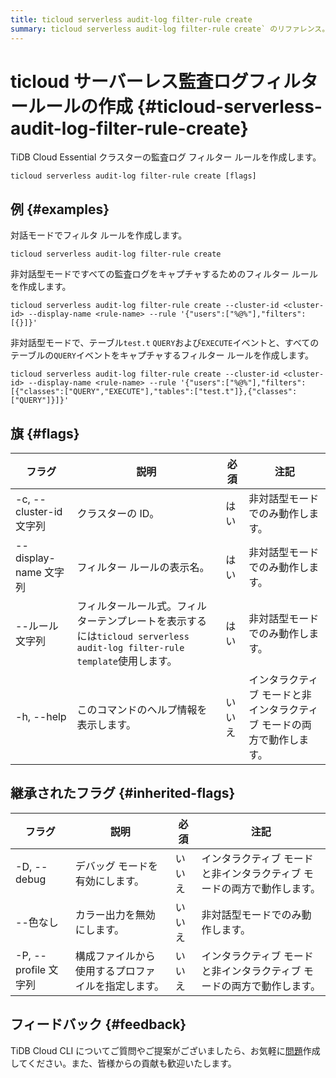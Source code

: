 ```yaml
---
title: ticloud serverless audit-log filter-rule create
summary: ticloud serverless audit-log filter-rule create` のリファレンス。
---
```


# ticloud サーバーレス監査ログフィルタールールの作成 {#ticloud-serverless-audit-log-filter-rule-create}

TiDB Cloud Essential クラスターの監査ログ フィルター ルールを作成します。

```shell
ticloud serverless audit-log filter-rule create [flags]
```

## 例 {#examples}

対話モードでフィルタ ルールを作成します。

```shell
ticloud serverless audit-log filter-rule create
```

非対話型モードですべての監査ログをキャプチャするためのフィルター ルールを作成します。

```shell
ticloud serverless audit-log filter-rule create --cluster-id <cluster-id> --display-name <rule-name> --rule '{"users":["%@%"],"filters":[{}]}'
```

非対話型モードで、テーブル`test.t` `QUERY`および`EXECUTE`イベントと、すべてのテーブルの`QUERY`イベントをキャプチャするフィルター ルールを作成します。

```shell
ticloud serverless audit-log filter-rule create --cluster-id <cluster-id> --display-name <rule-name> --rule '{"users":["%@%"],"filters":[{"classes":["QUERY","EXECUTE"],"tables":["test.t"]},{"classes":["QUERY"]}]}'
```

## 旗 {#flags}

| フラグ                  | 説明                                                                                    | 必須  | 注記                                   |
| -------------------- | ------------------------------------------------------------------------------------- | --- | ------------------------------------ |
| -c, --cluster-id 文字列 | クラスターの ID。                                                                            | はい  | 非対話型モードでのみ動作します。                     |
| --display-name 文字列   | フィルター ルールの表示名。                                                                        | はい  | 非対話型モードでのみ動作します。                     |
| --ルール文字列             | フィルタールール式。フィルターテンプレートを表示するには`ticloud serverless audit-log filter-rule template`使用します。 | はい  | 非対話型モードでのみ動作します。                     |
| -h, --help           | このコマンドのヘルプ情報を表示します。                                                                   | いいえ | インタラクティブ モードと非インタラクティブ モードの両方で動作します。 |

## 継承されたフラグ {#inherited-flags}

| フラグ               | 説明                        | 必須  | 注記                                   |
| ----------------- | ------------------------- | --- | ------------------------------------ |
| -D, --debug       | デバッグ モードを有効にします。          | いいえ | インタラクティブ モードと非インタラクティブ モードの両方で動作します。 |
| --色なし             | カラー出力を無効にします。             | いいえ | 非対話型モードでのみ動作します。                     |
| -P, --profile 文字列 | 構成ファイルから使用するプロファイルを指定します。 | いいえ | インタラクティブ モードと非インタラクティブ モードの両方で動作します。 |

## フィードバック {#feedback}

TiDB Cloud CLI についてご質問やご提案がございましたら、お気軽に[問題](https://github.com/tidbcloud/tidbcloud-cli/issues/new/choose)作成してください。また、皆様からの貢献も歓迎いたします。
